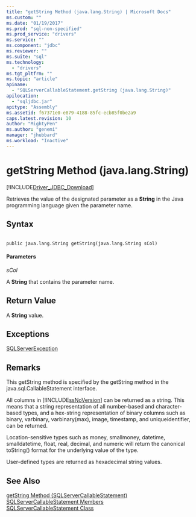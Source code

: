 ```yaml
---
title: "getString Method (java.lang.String) | Microsoft Docs"
ms.custom: ""
ms.date: "01/19/2017"
ms.prod: "sql-non-specified"
ms.prod_service: "drivers"
ms.service: ""
ms.component: "jdbc"
ms.reviewer: ""
ms.suite: "sql"
ms.technology: 
  - "drivers"
ms.tgt_pltfrm: ""
ms.topic: "article"
apiname: 
  - "SQLServerCallableStatement.getString (java.lang.String)"
apilocation: 
  - "sqljdbc.jar"
apitype: "Assembly"
ms.assetid: f67371e0-e879-4188-85fc-ecb85f0be2a9
caps.latest.revision: 10
author: "MightyPen"
ms.author: "genemi"
manager: "jhubbard"
ms.workload: "Inactive"
---
```

# getString Method (java.lang.String)
[!INCLUDE[Driver_JDBC_Download](../../../includes/driver_jdbc_download.md)]

  Retrieves the value of the designated parameter as a **String** in the Java programming language given the parameter name.  
  
## Syntax  
  
```  
  
public java.lang.String getString(java.lang.String sCol)  
```  
  
#### Parameters  
 *sCol*  
  
 A **String** that contains the parameter name.  
  
## Return Value  
 A **String** value.  
  
## Exceptions  
 [SQLServerException](../../../connect/jdbc/reference/sqlserverexception-class.md)  
  
## Remarks  
 This getString method is specified by the getString method in the java.sql.CallableStatement interface.  
  
 All columns in [!INCLUDE[ssNoVersion](../../../includes/ssnoversion_md.md)] can be returned as a string. This means that a string representation of all number-based and character-based types, and a hex-string representation of binary columns such as binary, varbinary, varbinary(max), image, timestamp, and uniqueidentifier, can be returned.  
  
 Location-sensitive types such as money, smallmoney, datetime, smalldatetime, float, real, decimal, and numeric will return the canonical toString() format for the underlying value of the type.  
  
 User-defined types are returned as hexadecimal string values.  
  
## See Also  
 [getString Method &#40;SQLServerCallableStatement&#41;](../../../connect/jdbc/reference/getstring-method-sqlservercallablestatement.md)   
 [SQLServerCallableStatement Members](../../../connect/jdbc/reference/sqlservercallablestatement-members.md)   
 [SQLServerCallableStatement Class](../../../connect/jdbc/reference/sqlservercallablestatement-class.md)  
  
  
